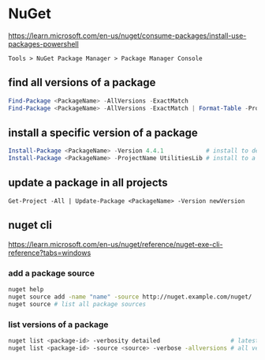 # NuGet

https://learn.microsoft.com/en-us/nuget/consume-packages/install-use-packages-powershell

```
Tools > NuGet Package Manager > Package Manager Console
```

## find all versions of a package
```powershell
Find-Package <PackageName> -AllVersions -ExactMatch
Find-Package <PackageName> -AllVersions -ExactMatch | Format-Table -Property Id,Versions,Description
```

## install a specific version of a package
```powershell
Install-Package <PackageName> -Version 4.4.1            # install to default project
Install-Package <PackageName> -ProjectName UtilitiesLib # install to a specific project
```

## update a package in all projects
```poershell
Get-Project -All | Update-Package <PackageName> -Version newVersion
```

## nuget cli
https://learn.microsoft.com/en-us/nuget/reference/nuget-exe-cli-reference?tabs=windows

### add a package source
```sh
nuget help
nuget source add -name "name" -source http://nuget.example.com/nuget/
nuget source # list all package sources
```

### list versions of a package
```sh
nuget list <package-id> -verbosity detailed                    # latest version: normal, quiet, detailed
nuget list <package-id> -source <source> -verbose -allversions # all versions
```
